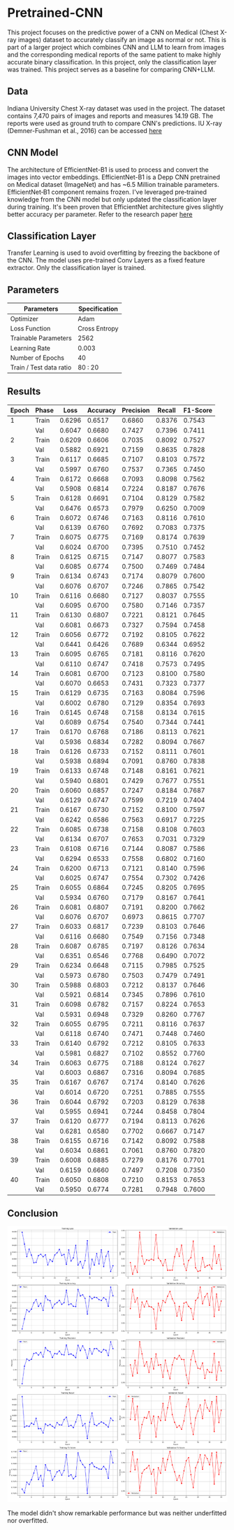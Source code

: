 # Pretrained-CNN

This project focuses on the predictive power of a CNN on Medical (Chest X-ray images) dataset to accurately classify an image as normal or not. This is part of a larger project which combines CNN and LLM to learn from images and the corresponding medical reports of the same patient to make highly accurate binary classification. In this project, only the classification layer was trained. This project serves as a baseline for comparing CNN+LLM.

## Data

Indiana University Chest X-ray dataset was used in the project.
The dataset contains 7,470 pairs of images and reports and measures 14.19 GB. The reports were used as ground truth to compare CNN's predictions.
IU X-ray (Demner-Fushman et al., 2016) can be accessed [here](https://www.kaggle.com/datasets/raddar/chest-xrays-indiana-university)

## CNN Model

The architecture of EfficientNet-B1 is used to process and convert the images into vector embeddings. EfficientNet-B1 is a Depp CNN pretrained on Medical dataset (ImageNet) and has ~6.5 Million trainable parameters. EfficientNet‑B1 component remains frozen. I've leveraged pre‑trained knowledge from the CNN model but only updated the classification layer during training. It's been proven that EfficientNet architecture gives slightly better accuracy per parameter. Refer to the research paper [here](https://arxiv.org/pdf/1905.11946)

## Classification Layer

Transfer Learning is used to avoid overfitting by freezing the backbone of the CNN. The model uses pre-trained Conv Layers as a fixed feature extractor. Only the classification layer is trained. 

## Parameters

| Parameters | Specification |
| --- | --- |
| Optimizer | Adam |
| Loss Function | Cross Entropy |
| Trainable Parameters | 2562 |
| Learning Rate | 0.003 |
| Number of Epochs | 40 |
| Train / Test data ratio | 80 : 20 |   

## Results

| Epoch | Phase | Loss   | Accuracy | Precision | Recall | F1-Score |
|-------|-------|--------|----------|-----------|--------|----------|
| 1     | Train | 0.6296 | 0.6517   | 0.6860    | 0.8376 | 0.7543   |
|       | Val   | 0.6047 | 0.6680   | 0.7427    | 0.7396 | 0.7411   |
| 2     | Train | 0.6209 | 0.6606   | 0.7035    | 0.8092 | 0.7527   |
|       | Val   | 0.5882 | 0.6921   | 0.7159    | 0.8635 | 0.7828   |
| 3     | Train | 0.6117 | 0.6685   | 0.7107    | 0.8103 | 0.7572   |
|       | Val   | 0.5997 | 0.6760   | 0.7537    | 0.7365 | 0.7450   |
| 4     | Train | 0.6172 | 0.6668   | 0.7093    | 0.8098 | 0.7562   |
|       | Val   | 0.5908 | 0.6814   | 0.7224    | 0.8187 | 0.7676   |
| 5     | Train | 0.6128 | 0.6691   | 0.7104    | 0.8129 | 0.7582   |
|       | Val   | 0.6476 | 0.6573   | 0.7979    | 0.6250 | 0.7009   |
| 6     | Train | 0.6072 | 0.6746   | 0.7163    | 0.8116 | 0.7610   |
|       | Val   | 0.6139 | 0.6760   | 0.7692    | 0.7083 | 0.7375   |
| 7     | Train | 0.6075 | 0.6775   | 0.7169    | 0.8174 | 0.7639   |
|       | Val   | 0.6024 | 0.6700   | 0.7395    | 0.7510 | 0.7452   |
| 8     | Train | 0.6125 | 0.6715   | 0.7147    | 0.8077 | 0.7583   |
|       | Val   | 0.6085 | 0.6774   | 0.7500    | 0.7469 | 0.7484   |
| 9     | Train | 0.6134 | 0.6743   | 0.7174    | 0.8079 | 0.7600   |
|       | Val   | 0.6076 | 0.6707   | 0.7246    | 0.7865 | 0.7542   |
| 10    | Train | 0.6116 | 0.6680   | 0.7127    | 0.8037 | 0.7555   |
|       | Val   | 0.6095 | 0.6700   | 0.7580    | 0.7146 | 0.7357   |
| 11    | Train | 0.6130 | 0.6807   | 0.7221    | 0.8121 | 0.7645   |
|       | Val   | 0.6081 | 0.6673   | 0.7327    | 0.7594 | 0.7458   |
| 12    | Train | 0.6056 | 0.6772   | 0.7192    | 0.8105 | 0.7622   |
|       | Val   | 0.6441 | 0.6426   | 0.7689    | 0.6344 | 0.6952   |
| 13    | Train | 0.6095 | 0.6765   | 0.7181    | 0.8116 | 0.7620   |
|       | Val   | 0.6110 | 0.6747   | 0.7418    | 0.7573 | 0.7495   |
| 14    | Train | 0.6081 | 0.6700   | 0.7123    | 0.8100 | 0.7580   |
|       | Val   | 0.6070 | 0.6653   | 0.7431    | 0.7323 | 0.7377   |
| 15    | Train | 0.6129 | 0.6735   | 0.7163    | 0.8084 | 0.7596   |
|       | Val   | 0.6002 | 0.6780   | 0.7129    | 0.8354 | 0.7693   |
| 16    | Train | 0.6145 | 0.6748   | 0.7158    | 0.8134 | 0.7615   |
|       | Val   | 0.6089 | 0.6754   | 0.7540    | 0.7344 | 0.7441   |
| 17    | Train | 0.6170 | 0.6768   | 0.7186    | 0.8113 | 0.7621   |
|       | Val   | 0.5936 | 0.6834   | 0.7282    | 0.8094 | 0.7667   |
| 18    | Train | 0.6126 | 0.6733   | 0.7152    | 0.8111 | 0.7601   |
|       | Val   | 0.5938 | 0.6894   | 0.7091    | 0.8760 | 0.7838   |
| 19    | Train | 0.6133 | 0.6748   | 0.7148    | 0.8161 | 0.7621   |
|       | Val   | 0.5940 | 0.6801   | 0.7429    | 0.7677 | 0.7551   |
| 20    | Train | 0.6060 | 0.6857   | 0.7247    | 0.8184 | 0.7687   |
|       | Val   | 0.6129 | 0.6747   | 0.7599    | 0.7219 | 0.7404   |
| 21    | Train | 0.6167 | 0.6730   | 0.7152    | 0.8100 | 0.7597   |
|       | Val   | 0.6242 | 0.6586   | 0.7563    | 0.6917 | 0.7225   |
| 22    | Train | 0.6085 | 0.6738   | 0.7158    | 0.8108 | 0.7603   |
|       | Val   | 0.6134 | 0.6707   | 0.7653    | 0.7031 | 0.7329   |
| 23    | Train | 0.6108 | 0.6716   | 0.7144    | 0.8087 | 0.7586   |
|       | Val   | 0.6294 | 0.6533   | 0.7558    | 0.6802 | 0.7160   |
| 24    | Train | 0.6200 | 0.6713   | 0.7121    | 0.8140 | 0.7596   |
|       | Val   | 0.6025 | 0.6747   | 0.7554    | 0.7302 | 0.7426   |
| 25    | Train | 0.6055 | 0.6864   | 0.7245    | 0.8205 | 0.7695   |
|       | Val   | 0.5934 | 0.6760   | 0.7179    | 0.8167 | 0.7641   |
| 26    | Train | 0.6081 | 0.6807   | 0.7191    | 0.8200 | 0.7662   |
|       | Val   | 0.6076 | 0.6707   | 0.6973    | 0.8615 | 0.7707   |
| 27    | Train | 0.6033 | 0.6817   | 0.7239    | 0.8103 | 0.7646   |
|       | Val   | 0.6116 | 0.6680   | 0.7549    | 0.7156 | 0.7348   |
| 28    | Train | 0.6087 | 0.6785   | 0.7197    | 0.8126 | 0.7634   |
|       | Val   | 0.6351 | 0.6546   | 0.7768    | 0.6490 | 0.7072   |
| 29    | Train | 0.6234 | 0.6648   | 0.7115    | 0.7985 | 0.7525   |
|       | Val   | 0.5973 | 0.6780   | 0.7503    | 0.7479 | 0.7491   |
| 30    | Train | 0.5988 | 0.6803   | 0.7212    | 0.8137 | 0.7646   |
|       | Val   | 0.5921 | 0.6814   | 0.7345    | 0.7896 | 0.7610   |
| 31    | Train | 0.6098 | 0.6782   | 0.7157    | 0.8224 | 0.7653   |
|       | Val   | 0.5931 | 0.6948   | 0.7329    | 0.8260 | 0.7767   |
| 32    | Train | 0.6055 | 0.6795   | 0.7211    | 0.8116 | 0.7637   |
|       | Val   | 0.6118 | 0.6740   | 0.7471    | 0.7448 | 0.7460   |
| 33    | Train | 0.6140 | 0.6792   | 0.7212    | 0.8105 | 0.7633   |
|       | Val   | 0.5981 | 0.6827   | 0.7102    | 0.8552 | 0.7760   |
| 34    | Train | 0.6063 | 0.6775   | 0.7188    | 0.8124 | 0.7627   |
|       | Val   | 0.6003 | 0.6867   | 0.7316    | 0.8094 | 0.7685   |
| 35    | Train | 0.6167 | 0.6767   | 0.7174    | 0.8140 | 0.7626   |
|       | Val   | 0.6014 | 0.6720   | 0.7251    | 0.7885 | 0.7555   |
| 36    | Train | 0.6044 | 0.6792   | 0.7203    | 0.8129 | 0.7638   |
|       | Val   | 0.5955 | 0.6941   | 0.7244    | 0.8458 | 0.7804   |
| 37    | Train | 0.6120 | 0.6777   | 0.7194    | 0.8113 | 0.7626   |
|       | Val   | 0.6281 | 0.6580   | 0.7702    | 0.6667 | 0.7147   |
| 38    | Train | 0.6155 | 0.6716   | 0.7142    | 0.8092 | 0.7588   |
|       | Val   | 0.6034 | 0.6861   | 0.7061    | 0.8760 | 0.7820   |
| 39    | Train | 0.6008 | 0.6885   | 0.7279    | 0.8176 | 0.7701   |
|       | Val   | 0.6159 | 0.6660   | 0.7497    | 0.7208 | 0.7350   |
| 40    | Train | 0.6050 | 0.6808   | 0.7210    | 0.8153 | 0.7653   |
|       | Val   | 0.5950 | 0.6774   | 0.7281    | 0.7948 | 0.7600   |

## Conclusion

![Training Metrics](training_metrics_frozen_CNN.png)

The model didn't show remarkable performance but was neither underfitted nor overfitted.
